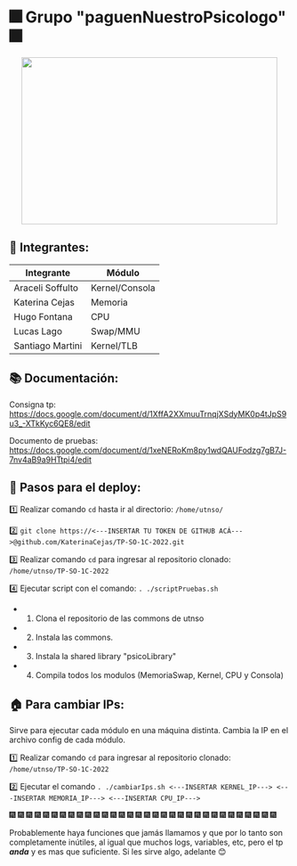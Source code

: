 #  :fireworks: Grupo "paguenNuestroPsicologo" :fireworks:

<p align="center">
  <img width="460" height="300" src="https://user-images.githubusercontent.com/49104903/181124809-e3115a23-4339-4637-99ee-80288947d5a9.jpg">
</p>

## :round_pushpin: Integrantes:
| Integrante | Módulo |
| --- | --- |
| Araceli Soffulto | Kernel/Consola |
| Katerina Cejas | Memoria |
| Hugo Fontana | CPU |
| Lucas Lago | Swap/MMU |
| Santiago Martini  | Kernel/TLB |

## :books: Documentación: 
Consigna tp: https://docs.google.com/document/d/1XffA2XXmuuTrnqjXSdyMK0p4tJpS9u3_-XTkKyc6QE8/edit

Documento de pruebas: https://docs.google.com/document/d/1xeNERoKm8py1wdQAUFodzg7gB7J-7nv4aB9a9HTtpi4/edit

## :crossed_flags: Pasos para el deploy: 

:one: Realizar comando ```cd``` hasta ir al directorio: ```/home/utnso/```

:two: ```git clone https://<---INSERTAR TU TOKEN DE GITHUB ACÁ--->@github.com/KaterinaCejas/TP-SO-1C-2022.git```

:three: Realizar comando ```cd``` para ingresar al repositorio clonado: ```/home/utnso/TP-SO-1C-2022```

:four: Ejecutar script con el comando: ```. ./scriptPruebas.sh ``` 

  * 1. Clona el repositorio de las commons de utnso
  
  * 2. Instala las commons.

  * 3. Instala la shared library "psicoLibrary"

  * 4. Compila todos los modulos (MemoriaSwap, Kernel, CPU y Consola)
  
## :house: Para cambiar IPs: 

Sirve para ejecutar cada módulo en una máquina distinta. Cambia la IP en el archivo config de cada módulo.

:one: Realizar comando ```cd``` para ingresar al repositorio clonado: ```/home/utnso/TP-SO-1C-2022```

:two: Ejecutar el comando ```. ./cambiarIps.sh <---INSERTAR KERNEL_IP---> <---INSERTAR MEMORIA_IP---> <---INSERTAR CPU_IP---> ```

 :fireworks: :fireworks: :fireworks: :fireworks: :fireworks: :fireworks: :fireworks: :fireworks: :fireworks: :fireworks:  :fireworks: :fireworks: :fireworks: :fireworks: :fireworks: :fireworks: :fireworks: :fireworks: :fireworks: :fireworks: :fireworks: :fireworks: :fireworks: :fireworks: :fireworks: :fireworks: :fireworks: :fireworks: :fireworks: :fireworks: :fireworks: :fireworks:
 
 Probablemente haya funciones que jamás llamamos y que por lo tanto son completamente inútiles, al igual que muchos logs, variables, etc, pero el tp ***anda*** y es mas que suficiente. Si les sirve algo, adelante :blush:
